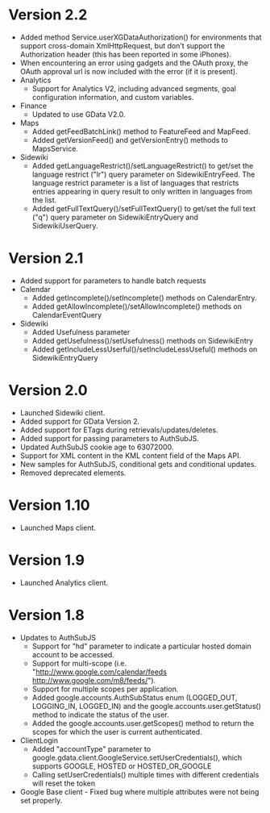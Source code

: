 # Version 2.2 #

  * Added method Service.userXGDataAuthorization() for environments that support cross-domain XmlHttpRequest, but don't support the Authorization header (this has been reported in some iPhones).
  * When encountering an error using gadgets and the OAuth proxy, the OAuth approval url is now included with the error (if it is present).
  * Analytics
    * Support for Analytics V2, including advanced segments, goal configuration information, and custom variables.
  * Finance
    * Updated to use GData V2.0.
  * Maps
    * Added getFeedBatchLink() method to FeatureFeed and MapFeed.
    * Added getVersionFeed() and getVersionEntry() methods to MapsService.
  * Sidewiki
    * Added getLanguageRestrict()/setLanguageRestrict() to get/set the language restrict ("lr") query parameter on SidewikiEntryFeed.  The language restrict parameter is a list of languages that restricts entries appearing in query result to only written in languages from the list.
    * Added getFullTextQuery()/setFullTextQuery() to get/set the full text ("q") query parameter on SidewikiEntryQuery and SidewikiUserQuery.


# Version 2.1 #

  * Added support for parameters to handle batch requests
  * Calendar
    * Added getIncomplete()/setIncomplete() methods on CalendarEntry.
    * Added getAllowIncomplete()/setAllowIncomplete() methods on CalendarEventQuery
  * Sidewiki
    * Added Usefulness parameter
    * Added getUsefulness()/setUsefulness() methods on SidewikiEntry
    * Added getIncludeLessUserful()/setIncludeLessUseful() methods on SidewikiEntryQuery


# Version 2.0 #

  * Launched Sidewiki client.
  * Added support for GData Version 2.
  * Added support for ETags during retrievals/updates/deletes.
  * Added support for passing parameters to AuthSubJS.
  * Updated AuthSubJS cookie age to 63072000.
  * Support for XML content in the KML content field of the Maps API.
  * New samples for AuthSubJS, conditional gets and conditional updates.
  * Removed deprecated elements.


# Version 1.10 #

  * Launched Maps client.


# Version 1.9 #

  * Launched Analytics client.


# Version 1.8 #

  * Updates to AuthSubJS
    * Support for "hd" parameter to indicate a particular hosted domain account to be accessed.
    * Support for multi-scope (i.e. "http://www.google.com/calendar/feeds http://www.google.com/m8/feeds/").
    * Support for multiple scopes per application.
    * Added google.accounts.AuthSubStatus enum (LOGGED\_OUT, LOGGING\_IN, LOGGED\_IN) and the google.accounts.user.getStatus() method to indicate the status of the user.
    * Added the google.accounts.user.getScopes() method to return the scopes for which the user is current authenticated.
  * ClientLogin
    * Added "accountType" parameter to google.gdata.client.GoogleService.setUserCredentials(), which supports GOOGLE, HOSTED or HOSTED\_OR\_GOOGLE
    * Calling setUserCredentials() multiple times with different credentials will reset the token
  * Google Base client - Fixed bug where multiple attributes were not being set properly.